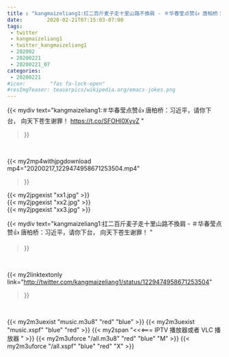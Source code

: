```yaml
---
title : "kangmaizeliang1:扛二百斤麦子走十里山路不換肩 - ＃华春莹点赞👍 唐柏桥：习近平，请你下台， 向天下苍生谢罪！ "
date:        2020-02-21T07:15:03-07:00
tags:
 - twitter
 - kangmaizeliang1
 - twitter_kangmaizeliang1
 - 202002
 - 20200221
 - 20200221_07
categories:
 - 20200221
#icon:        "fas fa-lock-open"
#resImgTeaser: teaserpics/wikipedia.org/emacs-jokes.png
---
```


{{< mydiv text="kangmaizeliang1:＃华春莹点赞👍 唐柏桥：习近平，请你下台， 向天下苍生谢罪！ https://t.co/SFOHl0XyvZ "
>}}
<br>


{{< my2mp4withjpgdownload mp4="20200217_1229474958671253504.mp4"
>}}

{{< my2jpgexist "xx1.jpg" >}}<br>
{{< my2jpgexist "xx2.jpg" >}}<br>
{{< my2jpgexist "xx3.jpg" >}}<br>



{{< mydiv text="kangmaizeliang1:扛二百斤麦子走十里山路不換肩 - ＃华春莹点赞👍 唐柏桥：习近平，请你下台， 向天下苍生谢罪！ "
>}}
<br>

{{< my2linktextonly link="http://twitter.com/kangmaizeliang1/status/1229474958671253504"
>}}


<br>

{{< my2m3uexist "music.m3u8" "red"  "blue" >}} {{< my2m3uexist "music.xspf" "blue" "red"  >}} {{< my2span "<<<=== IPTV 播放器或者 VLC 播放器 " >}} {{< my2m3uforce "/all.m3u8" "red"  "blue" "M" >}} {{< my2m3uforce "/all.xspf" "blue" "red"  "X" >}} 
